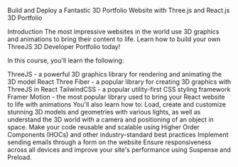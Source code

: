 Build and Deploy a Fantastic 3D Portfolio Website with Three.js and React.js
3D Portfolio

Introduction
The most impressive websites in the world use 3D graphics and animations to bring their content to life. Learn how to build your own ThreeJS 3D Developer Portfolio today!

In this course, you'll learn the following:

ThreeJS - a powerful 3D graphics library for rendering and animating the 3D model
React Three Fiber - a popular library for creating 3D graphics with ThreeJS in React
TailwindCSS - a popular utility-first CSS styling framework
Framer Motion - the most popular library used to bring your React website to life with animations You'll also learn how to:
Load, create and customize stunning 3D models and geometries with various lights, as well as understand the 3D world with a camera and positioning of an object in space.
Make your code reusable and scalable using Higher Order Components (HOCs) and other industry-standard best practices
Implement sending emails through a form on the website
Ensure responsiveness across all devices and improve your site's performance using Suspense and Preload.
